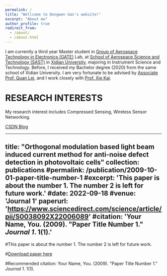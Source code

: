 ```yaml
---
permalink: /
title: "Wellcome to Dongwen Gan's website!"
excerpt: "About me"
author_profile: true
redirect_from: 
  - /about/
  - /about.html
---
```

I am currently a third year Master student in [Group of Aerospace Technology in Electronics (GATE)](https://web.xidian.edu.cn/kaixie/) Lab, at [School of Aerospace Science and Technology (SAST)](https://sast.xidian.edu.cn/) in [Xidian University](https://www.xidian.edu.cn/), majoring in Instrument Science and Technology. Before, I received my Bachelor degree (2020) from the same school of Xidian University. I am very fortunate to be advised by [Associate Prof. Quan Lei](https://web.xidian.edu.cn/quanlei/), and I work closely with [Prof. Xie Kai](https://web.xidian.edu.cn/kaixie/).

RESEARCH INTERESTS
=====
My research interest includes Compressed Sensing, Wireless Sensor Networking.

[CSDN Blog](https://dwgan.blog.csdn.net/)


---
title: "Orthogonal modulation based light beam induced current method for anti-noise defect detection in photovoltaic cells"
collection: publications
#permalink: /publication/2009-10-01-paper-title-number-1
#excerpt: 'This paper is about the number 1. The number 2 is left for future work.'
#date: 2022-09-18
#venue: 'Journal 1'
paperurl: 'https://www.sciencedirect.com/science/article/pii/S0038092X22006089'
#citation: 'Your Name, You. (2009). &quot;Paper Title Number 1.&quot; <i>Journal 1</i>. 1(1).'
---
#This paper is about the number 1. The number 2 is left for future work.

#[Download paper here](https://www.sciencedirect.com/science/article/pii/S0038092X22006089)

#Recommended citation: Your Name, You. (2009). "Paper Title Number 1." <i>Journal 1</i>. 1(1).
